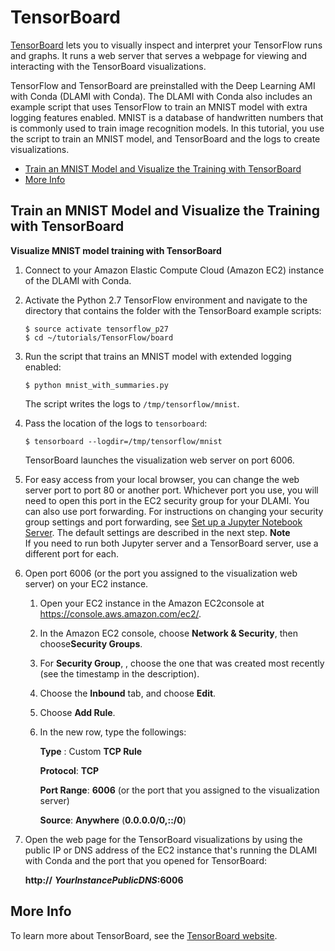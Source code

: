 # TensorBoard<a name="tutorial-tensorboard"></a>

 [TensorBoard](https://www.tensorflow.org/get_started/summaries_and_tensorboard) lets you to visually inspect and interpret your TensorFlow runs and graphs\. It runs a web server that serves a webpage for viewing and interacting with the TensorBoard visualizations\. 

TensorFlow and TensorBoard are preinstalled with the Deep Learning AMI with Conda \(DLAMI with Conda\)\. The DLAMI with Conda also includes an example script that uses TensorFlow to train an MNIST model with extra logging features enabled\. MNIST is a database of handwritten numbers that is commonly used to train image recognition models\. In this tutorial, you use the script to train an MNIST model, and TensorBoard and the logs to create visualizations\. 


+ [Train an MNIST Model and Visualize the Training with TensorBoard](#tutorial-tensorboard-example)
+ [More Info](#tutorial-tensorboard-project)

## Train an MNIST Model and Visualize the Training with TensorBoard<a name="tutorial-tensorboard-example"></a>

**Visualize MNIST model training with TensorBoard**

1. Connect to your Amazon Elastic Compute Cloud \(Amazon EC2\) instance of the DLAMI with Conda\. 

1. Activate the Python 2\.7 TensorFlow environment and navigate to the directory that contains the folder with the TensorBoard example scripts:

   ```
   $ source activate tensorflow_p27
   $ cd ~/tutorials/TensorFlow/board
   ```

1. Run the script that trains an MNIST model with extended logging enabled:

   ```
   $ python mnist_with_summaries.py
   ```

   The script writes the logs to `/tmp/tensorflow/mnist`\. 

1. Pass the location of the logs to `tensorboard`: 

   ```
   $ tensorboard --logdir=/tmp/tensorflow/mnist
   ```

   TensorBoard launches the visualization web server on port 6006\.

1. For easy access from your local browser, you can change the web server port to port 80 or another port\. Whichever port you use, you will need to open this port in the EC2 security group for your DLAMI\. You can also use port forwarding\. For instructions on changing your security group settings and port forwarding, see [Set up a Jupyter Notebook Server](setup-jupyter.md)\. The default settings are described in the next step\.
**Note**  
If you need to run both Jupyter server and a TensorBoard server, use a different port for each\. 

1. Open port 6006 \(or the port you assigned to the visualization web server\) on your EC2 instance\.

   1. Open your EC2 instance in the Amazon EC2console at [https://console\.aws\.amazon\.com/ec2/](https://console.aws.amazon.com/ec2/)\.

   1. In the Amazon EC2 console, choose **Network & Security**, then choose**Security Groups**\.

   1. For **Security Group**, , choose the one that was created most recently \(see the timestamp in the description\)\.

   1.  Choose the **Inbound** tab, and choose **Edit**\.

   1. Choose **Add Rule**\. 

   1. In the new row, type the followings: 

      **Type** : Custom **TCP Rule**

      **Protocol**: **TCP**

      **Port Range**: **6006** \(or the port that you assigned to the visualization server\)

      **Source**: **Anywhere** \(**0\.0\.0\.0/0,::/0**\)

1. Open the web page for the TensorBoard visualizations by using the public IP or DNS address of the EC2 instance that's running the DLAMI with Conda and the port that you opened for TensorBoard: 

   **http://** ***YourInstancePublicDNS*:6006**

## More Info<a name="tutorial-tensorboard-project"></a>

To learn more about TensorBoard, see the [TensorBoard website](https://www.tensorflow.org/get_started/summaries_and_tensorboard)\.
